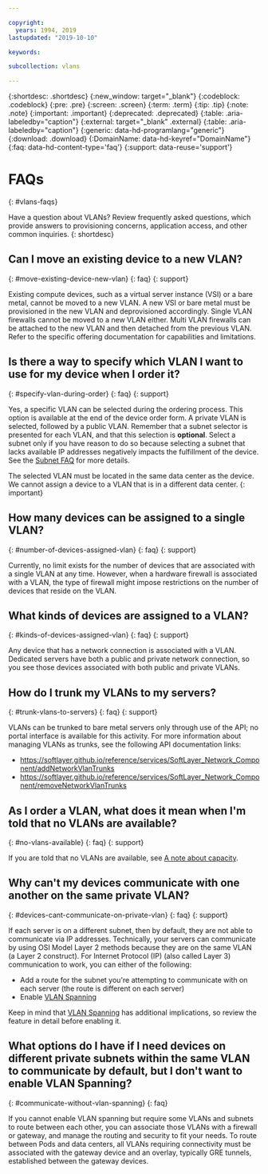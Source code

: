 ```yaml
---

copyright:
  years: 1994, 2019
lastupdated: "2019-10-10"

keywords:

subcollection: vlans

---
```


{:shortdesc: .shortdesc}
{:new_window: target="_blank"}
{:codeblock: .codeblock}
{:pre: .pre}
{:screen: .screen}
{:term: .term}
{:tip: .tip}
{:note: .note}
{:important: .important}
{:deprecated: .deprecated}
{:table: .aria-labeledby="caption"}
{:external: target="_blank" .external}
{:table: .aria-labeledby="caption"}
{:generic: data-hd-programlang="generic"}
{:download: .download}
{:DomainName: data-hd-keyref="DomainName"}
{:faq: data-hd-content-type='faq'}
{:support: data-reuse='support'}

# FAQs
{: #vlans-faqs}

Have a question about VLANs? Review frequently asked questions, which provide answers to provisioning concerns, application access, and other common inquiries.
{: shortdesc}

## Can I move an existing device to a new VLAN?
{: #move-existing-device-new-vlan}
{: faq}
{: support}

Existing compute devices, such as a virtual server instance (VSI) or a bare metal, cannot be moved to a new VLAN. A new VSI or bare metal must be provisioned in the new VLAN and deprovisioned accordingly. Single VLAN firewalls cannot be moved to a new VLAN either. Multi VLAN firewalls can be attached to the new VLAN and then detached from the previous VLAN. Refer to the specific offering documentation for capabilities and limitations.

## Is there a way to specify which VLAN I want to use for my device when I order it?
{: #specify-vlan-during-order}
{: faq}
{: support}

Yes, a specific VLAN can be selected during the ordering process. This option is available at the end of the device order form. A private VLAN is selected, followed by a public VLAN. Remember that a subnet selector is presented for each VLAN, and that this selection is **optional**. Select a subnet only if you have reason to do so because selecting a subnet that lacks available IP addresses negatively impacts the fulfillment of the device. See the [Subnet FAQ](/docs/subnets?topic=subnets-faq) for more details.

The selected VLAN must be located in the same data center as the device. We cannot assign a device to a VLAN that is in a different data center.
{: important}


## How many devices can be assigned to a single VLAN?
{: #number-of-devices-assigned-vlan}
{: faq}
{: support}

Currently, no limit exists for the number of devices that are associated with a single VLAN at any time. However, when a hardware firewall is associated with a VLAN, the type of firewall might impose restrictions on the number of devices that reside on the VLAN.


## What kinds of devices are assigned to a VLAN?
{: #kinds-of-devices-assigned-vlan}
{: faq}
{: support}

Any device that has a network connection is associated with a VLAN. Dedicated servers have both a public and private network connection, so you see those devices associated with both public and private VLANs.

## How do I trunk my VLANs to my servers?
{: #trunk-vlans-to-servers}
{: faq}
{: support}

VLANs can be trunked to bare metal servers only through use of the API; no portal interface is available for this activity.
For more information about managing VLANs as trunks, see the following API documentation links:

* https://softlayer.github.io/reference/services/SoftLayer_Network_Component/addNetworkVlanTrunks
* https://softlayer.github.io/reference/services/SoftLayer_Network_Component/removeNetworkVlanTrunks

## As I order a VLAN, what does it mean when I'm told that no VLANs are available?
{: #no-vlans-available}
{: faq}
{: support}

If you are told that no VLANs are available, see [A note about capacity](/docs/vlans?topic=vlans-getting-started#note-about-capacity).

## Why can't my devices communicate with one another on the same private VLAN?
{: #devices-cant-communicate-on-private-vlan}
{: faq}
{: support}

If each server is on a different subnet, then by default, they are not able to communicate via IP addresses. Technically, your servers can communicate by using OSI Model Layer 2 methods because they are on the same VLAN (a Layer 2 construct). For Internet Protocol (IP) (also called Layer 3) communication to work, you can either of the following:

* Add a route for the subnet you're attempting to communicate with on each server (the route is different on each server)
* Enable [VLAN Spanning](/docs/vlans?topic=vlans-vlan-spanning)

Keep in mind that [VLAN Spanning](/docs/vlans?topic=vlans-vlan-spanning) has additional implications, so review the feature in detail before enabling it.

## What options do I have if I need devices on different private subnets within the same VLAN to communicate by default, but I don't want to enable VLAN Spanning?
{: #communicate-without-vlan-spanning}
{: faq}

If you cannot enable VLAN spanning but require some VLANs and subnets to route between each other, you can associate those VLANs with a firewall or gateway, and manage the routing and security to fit your needs. To route between Pods and data centers, all VLANs requiring connectivity must be associated with the gateway device and an overlay, typically GRE tunnels, established between the gateway devices.
